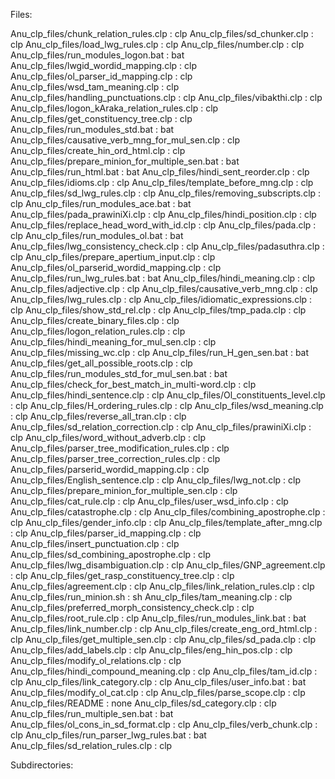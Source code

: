 Files:

Anu_clp_files/chunk_relation_rules.clp : clp
Anu_clp_files/sd_chunker.clp : clp
Anu_clp_files/load_lwg_rules.clp : clp
Anu_clp_files/number.clp : clp
Anu_clp_files/run_modules_logon.bat : bat
Anu_clp_files/lwgid_wordid_mapping.clp : clp
Anu_clp_files/ol_parser_id_mapping.clp : clp
Anu_clp_files/wsd_tam_meaning.clp : clp
Anu_clp_files/handling_punctuations.clp : clp
Anu_clp_files/vibakthi.clp : clp
Anu_clp_files/logon_kAraka_relation_rules.clp : clp
Anu_clp_files/get_constituency_tree.clp : clp
Anu_clp_files/run_modules_std.bat : bat
Anu_clp_files/causative_verb_mng_for_mul_sen.clp : clp
Anu_clp_files/create_hin_ord_html.clp : clp
Anu_clp_files/prepare_minion_for_multiple_sen.bat : bat
Anu_clp_files/run_html.bat : bat
Anu_clp_files/hindi_sent_reorder.clp : clp
Anu_clp_files/idioms.clp : clp
Anu_clp_files/template_before_mng.clp : clp
Anu_clp_files/sd_lwg_rules.clp : clp
Anu_clp_files/removing_subscripts.clp : clp
Anu_clp_files/run_modules_ace.bat : bat
Anu_clp_files/pada_prawiniXi.clp : clp
Anu_clp_files/hindi_position.clp : clp
Anu_clp_files/replace_head_word_with_id.clp : clp
Anu_clp_files/pada.clp : clp
Anu_clp_files/run_modules_ol.bat : bat
Anu_clp_files/lwg_consistency_check.clp : clp
Anu_clp_files/padasuthra.clp : clp
Anu_clp_files/prepare_apertium_input.clp : clp
Anu_clp_files/ol_parserid_wordid_mapping.clp : clp
Anu_clp_files/run_lwg_rules.bat : bat
Anu_clp_files/hindi_meaning.clp : clp
Anu_clp_files/adjective.clp : clp
Anu_clp_files/causative_verb_mng.clp : clp
Anu_clp_files/lwg_rules.clp : clp
Anu_clp_files/idiomatic_expressions.clp : clp
Anu_clp_files/show_std_rel.clp : clp
Anu_clp_files/tmp_pada.clp : clp
Anu_clp_files/create_binary_files.clp : clp
Anu_clp_files/logon_relation_rules.clp : clp
Anu_clp_files/hindi_meaning_for_mul_sen.clp : clp
Anu_clp_files/missing_wc.clp : clp
Anu_clp_files/run_H_gen_sen.bat : bat
Anu_clp_files/get_all_possible_roots.clp : clp
Anu_clp_files/run_modules_std_for_mul_sen.bat : bat
Anu_clp_files/check_for_best_match_in_multi-word.clp : clp
Anu_clp_files/hindi_sentence.clp : clp
Anu_clp_files/Ol_constituents_level.clp : clp
Anu_clp_files/H_ordering_rules.clp : clp
Anu_clp_files/wsd_meaning.clp : clp
Anu_clp_files/reverse_all_tran.clp : clp
Anu_clp_files/sd_relation_correction.clp : clp
Anu_clp_files/prawiniXi.clp : clp
Anu_clp_files/word_without_adverb.clp : clp
Anu_clp_files/parser_tree_modification_rules.clp : clp
Anu_clp_files/parser_tree_correction_rules.clp : clp
Anu_clp_files/parserid_wordid_mapping.clp : clp
Anu_clp_files/English_sentence.clp : clp
Anu_clp_files/lwg_not.clp : clp
Anu_clp_files/prepare_minion_for_multiple_sen.clp : clp
Anu_clp_files/cat_rule.clp : clp
Anu_clp_files/user_wsd_info.clp : clp
Anu_clp_files/catastrophe.clp : clp
Anu_clp_files/combining_apostrophe.clp : clp
Anu_clp_files/gender_info.clp : clp
Anu_clp_files/template_after_mng.clp : clp
Anu_clp_files/parser_id_mapping.clp : clp
Anu_clp_files/insert_punctuation.clp : clp
Anu_clp_files/sd_combining_apostrophe.clp : clp
Anu_clp_files/lwg_disambiguation.clp : clp
Anu_clp_files/GNP_agreement.clp : clp
Anu_clp_files/get_rasp_constituency_tree.clp : clp
Anu_clp_files/agreement.clp : clp
Anu_clp_files/link_relation_rules.clp : clp
Anu_clp_files/run_minion.sh : sh
Anu_clp_files/tam_meaning.clp : clp
Anu_clp_files/preferred_morph_consistency_check.clp : clp
Anu_clp_files/root_rule.clp : clp
Anu_clp_files/run_modules_link.bat : bat
Anu_clp_files/link_number.clp : clp
Anu_clp_files/create_eng_ord_html.clp : clp
Anu_clp_files/get_multiple_sen.clp : clp
Anu_clp_files/sd_pada.clp : clp
Anu_clp_files/add_labels.clp : clp
Anu_clp_files/eng_hin_pos.clp : clp
Anu_clp_files/modify_ol_relations.clp : clp
Anu_clp_files/hindi_compound_meaning.clp : clp
Anu_clp_files/tam_id.clp : clp
Anu_clp_files/link_category.clp : clp
Anu_clp_files/user_info.bat : bat
Anu_clp_files/modify_ol_cat.clp : clp
Anu_clp_files/parse_scope.clp : clp
Anu_clp_files/README : none
Anu_clp_files/sd_category.clp : clp
Anu_clp_files/run_multiple_sen.bat : bat
Anu_clp_files/ol_cons_in_sd_format.clp : clp
Anu_clp_files/verb_chunk.clp : clp
Anu_clp_files/run_parser_lwg_rules.bat : bat
Anu_clp_files/sd_relation_rules.clp : clp

Subdirectories:

